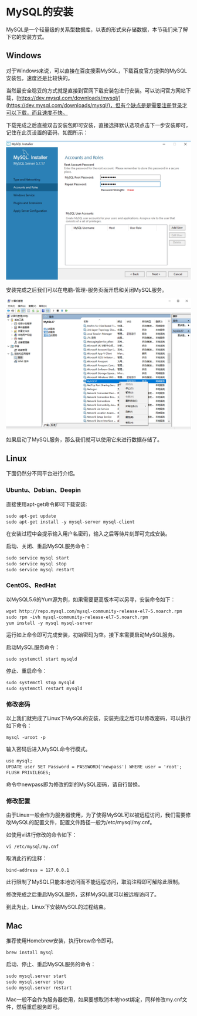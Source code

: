 # MySQL的安装

MySQL是一个轻量级的关系型数据库，以表的形式来存储数据，本节我们来了解下它的安装方式。

## Windows

对于Windows来说，可以直接在百度搜索MySQL，下载百度官方提供的MySQL安装包，速度还是比较快的。

当然最安全稳妥的方式就是直接到官网下载安装包进行安装。可以访问官方网站下载，[https://dev.mysql.com/downloads/mysql/](https://dev.mysql.com/downloads/mysql/)，但有个缺点是是需要注册登录才可以下载，而且速度不快。

下载完成之后直接双击安装包即可安装，直接选择默认选项点击下一步安装即可，记住在此页设置的密码，如图所示：

![](./assets/2017-06-05-02-17-30.jpg)

安装完成之后我们可以在电脑-管理-服务页面开启和关闭MySQL服务。

![](./assets/2017-06-05-02-19-25.jpg)

如果启动了MySQL服务，那么我们就可以使用它来进行数据存储了。

## Linux

下面仍然分不同平台进行介绍。

### Ubuntu、Debian、Deepin

直接使用apt-get命令即可下载安装:

```
sudo apt-get update
sudo apt-get install -y mysql-server mysql-client
```

在安装过程中会提示输入用户名密码，输入之后等待片刻即可完成安装。

启动、关闭、重启MySQL服务命令：

```
sudo service mysql start
sudo service mysql stop
sudo service mysql restart
```

### CentOS、RedHat

以MySQL5.6的Yum源为例，如果需要更高版本可以另寻，安装命令如下：

```
wget http://repo.mysql.com/mysql-community-release-el7-5.noarch.rpm
sudo rpm -ivh mysql-community-release-el7-5.noarch.rpm
yum install -y mysql mysql-server
```

运行如上命令即可完成安装，初始密码为空。接下来需要启动MySQL服务。

启动MySQL服务命令：

```
sudo systemctl start mysqld
```

停止、重启命令：

```
sudo systemctl stop mysqld
sudo systemctl restart mysqld
```

### 修改密码

以上我们就完成了Linux下MySQL的安装，安装完成之后可以修改密码，可以执行如下命令：

```
mysql -uroot -p
```

输入密码后进入MySQL命令行模式。

```
use mysql;
UPDATE user SET Password = PASSWORD('newpass') WHERE user = 'root';
FLUSH PRIVILEGES;
```

命令中newpass即为修改的新的MySQL密码，请自行替换。

### 修改配置

由于Linux一般会作为服务器使用，为了使得MySQL可以被远程访问，我们需要修改MySQL的配置文件，配置文件路径一般为/etc/mysql/my.cnf。

如使用vi进行修改的命令如下：

```
vi /etc/mysql/my.cnf
```

取消此行的注释：

```
bind-address = 127.0.0.1
```

此行限制了MySQL只能本地访问而不能远程访问，取消注释即可解除此限制。

修改完成之后重启MySQL服务，这样MySQL就可以被远程访问了。

到此为止，Linux下安装MySQL的过程结束。

## Mac

推荐使用Homebrew安装，执行brew命令即可。

```
brew install mysql
```

启动、停止、重启MySQL服务的命令：

```
sudo mysql.server start
sudo mysql.server stop
sudo mysql.server restart
```

Mac一般不会作为服务器使用，如果要想取消本地host绑定，同样修改my.cnf文件，然后重启服务即可。

